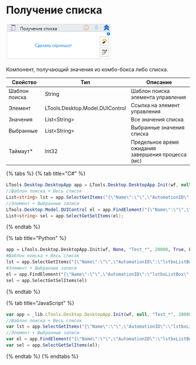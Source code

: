 # Получение списка

![](<../../../.gitbook/assets/image (107).png>)

Компонент, получающий значения из комбо-бокса либо списка.

| Свойство      | Тип                             | Описание                                           |
| ------------- | ------------------------------- | -------------------------------------------------- |
| Шаблон поиска | String                          | Шаблон поиска элемента управления                  |
| Элемент       | LTools.Desktop.Model.DUIControl | Ссылка на элемент управления                       |
| Значения      | List\<String>                   | Все значения списка                                |
| Выбранные     | List\<String>                   | Выбранные значения списка                          |
| Таймаут\*     | Int32                           | Предельное время ожидания завершения процесса (мс) |

{% tabs %}
{% tab title="C#" %}
```csharp
LTools.Desktop.DesktopApp app = LTools.Desktop.DesktopApp.Init(wf, null, "Test_*", 20000, true, LTools.Desktop.Model.DesktopTypes.UIAUTOMATION);
//Шаблон поиска + Весь список
List<string> lst = app.SelectGetItems("{\"Name\":\"\",\"AutomationID\":\"lstbxListBox\",\"ClassName\":\"ListBox\",\"AUIProperties\":[],\"TextSearchMode\":0,\"IsRoot\":false,\"IsQuickSearch\":false}");
//Элемент + Выбранные записи
LTools.Desktop.Model.DUIControl el = app.FindElement("{\"Name\":\"\",\"AutomationID\":\"lstbxListBox\",\"ClassName\":\"ListBox\",\"AUIProperties\":[],\"TextSearchMode\":0,\"IsRoot\":false,\"IsQuickSearch\":false}");
List<string> sel = app.SelectGetSelItems(el);
```
{% endtab %}

{% tab title="Python" %}
```python
app = LTools.Desktop.DesktopApp.Init(wf, None, "Test_*", 20000, True, LTools.Desktop.Model.DesktopTypes.UIAUTOMATION)
#Шаблон поиска + Весь список
lst = app.SelectGetItems("{\"Name\":\"\",\"AutomationID\":\"lstbxListBox\",\"ClassName\":\"ListBox\",\"AUIProperties\":[],\"TextSearchMode\":0,\"IsRoot\":false,\"IsQuickSearch\":false}")
#Элемент + Выбранные записи
el = app.FindElement("{\"Name\":\"\",\"AutomationID\":\"lstbxListBox\",\"ClassName\":\"ListBox\",\"AUIProperties\":[],\"TextSearchMode\":0,\"IsRoot\":false,\"IsQuickSearch\":false}")
sel = app.SelectGetSelItems(el)
```
{% endtab %}

{% tab title="JavaScript" %}
```javascript
var app = _lib.LTools.Desktop.DesktopApp.Init(wf, null, "Test_*", 20000, true, _lib.LTools.Desktop.Model.DesktopTypes.UIAUTOMATION);
//Шаблон поиска + Весь список
var lst = app.SelectGetItems("{\"Name\":\"\",\"AutomationID\":\"lstbxListBox\",\"ClassName\":\"ListBox\",\"AUIProperties\":[],\"TextSearchMode\":0,\"IsRoot\":false,\"IsQuickSearch\":false}");
//Элемент + Выбранные записи
var el = app.FindElement("{\"Name\":\"\",\"AutomationID\":\"lstbxListBox\",\"ClassName\":\"ListBox\",\"AUIProperties\":[],\"TextSearchMode\":0,\"IsRoot\":false,\"IsQuickSearch\":false}");
var sel = app.SelectGetSelItems(el);
```
{% endtab %}
{% endtabs %}
